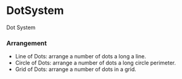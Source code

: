 # DotSystem
Dot System

<h3> Arrangement </h3>
<ul>
  <li> Line of Dots: arrange a number of dots a long a line. </li>
  <li> Circle of Dots: arrange a number of dots a long circle perimeter.</li>
  <li> Grid of Dots: arrange a number of dots in a grid.</li>
</ul>

